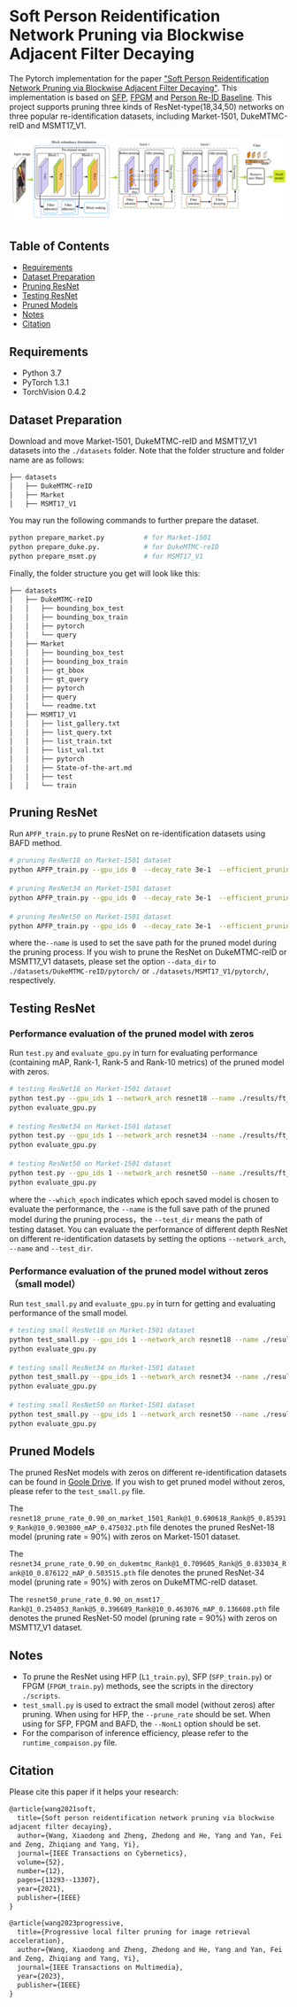 # Soft Person Reidentification Network Pruning via Blockwise Adjacent Filter Decaying
The Pytorch implementation for the paper ["Soft Person Reidentification Network Pruning via Blockwise Adjacent Filter Decaying"](https://ieeexplore.ieee.org/abstract/document/9652475). This implementation is based on [SFP](https://github.com/he-y/soft-filter-pruning), [FPGM](https://github.com/he-y/filter-pruning-geometric-median) and [Person Re-ID Baseline](https://github.com/layumi/Person_reID_baseline_pytorch). This project supports pruning three kinds of ResNet-type(18,34,50) networks on three popular re-identification datasets, including Market-1501, DukeMTMC-reID and MSMT17_V1.

![avatar](./pic.png)


## Table of Contents
- [Requirements](#requirements)
- [Dataset Preparation](#dataset-preparation)
- [Pruning ResNet](#pruning-resnet)
- [Testing ResNet](#testing-resnet)
- [Pruned Models](#pruned-models)
- [Notes](#notes)
- [Citation](#citation)



## Requirements
- Python 3.7
- PyTorch 1.3.1
- TorchVision 0.4.2

## Dataset Preparation
Download and move Market-1501, DukeMTMC-reID and MSMT17_V1 datasets into the `./datasets` folder. Note that the folder structure and folder name are as follows:
```
├── datasets
│   ├── DukeMTMC-reID
│   ├── Market
│   ├── MSMT17_V1
```
You may run the following commands to further prepare the dataset.
```bash
python prepare_market.py          # for Market-1501
python prepare_duke.py.           # for DukeMTMC-reID
python prepare_msmt.py            # for MSMT17_V1
```
Finally, the folder structure you get will look like this:
```
├── datasets
│   ├── DukeMTMC-reID
│   │   ├── bounding_box_test
│   │   ├── bounding_box_train
│   │   ├── pytorch
│   │   └── query
│   ├── Market
│   │   ├── bounding_box_test
│   │   ├── bounding_box_train
│   │   ├── gt_bbox
│   │   ├── gt_query
│   │   ├── pytorch
│   │   ├── query
│   │   └── readme.txt
│   ├── MSMT17_V1
│   │   ├── list_gallery.txt
│   │   ├── list_query.txt
│   │   ├── list_train.txt
│   │   ├── list_val.txt
│   │   ├── pytorch
│   │   ├── State-of-the-art.md
│   │   ├── test
│   │   └── train
```

## Pruning ResNet
Run `APFP_train.py` to prune ResNet on re-identification datasets using BAFD method.
```bash
# pruning ResNet18 on Market-1501 dataset
python APFP_train.py --gpu_ids 0  --decay_rate 3e-1  --efficient_pruning --network_arch resnet18 --lr 0.01 --knn 2 --prune_rate 0.90 --max_lrate 0.95   --Epochs 70 --save_epoch 60 --name prune_APFP/knn2/market/0.90/no_1x1_3e-1_70_0.01_m95_fast --train_all --batchsize 32  --data_dir ./datasets/Market/pytorch/

# pruning ResNet34 on Market-1501 dataset
python APFP_train.py --gpu_ids 0  --decay_rate 3e-1  --efficient_pruning --network_arch resnet34 --lr 0.01 --knn 2 --prune_rate 0.90 --max_lrate 0.95   --Epochs 70 --save_epoch 60 --name prune_APFP/knn2/market/0.90/no_1x1_3e-1_70_0.01_m95_fast --train_all --batchsize 32  --data_dir ./datasets/Market/pytorch/

# pruning ResNet50 on Market-1501 dataset
python APFP_train.py --gpu_ids 0  --decay_rate 3e-1  --efficient_pruning --network_arch resnet50 --lr 0.01 --knn 2 --prune_rate 0.90 --max_lrate 0.95   --Epochs 70 --save_epoch 60 --name prune_APFP/knn2/market/0.90/no_1x1_3e-1_70_0.01_m95_fast --train_all --batchsize 32  --data_dir ./datasets/Market/pytorch/

```
where the`--name` is used to set the save path for the pruned model during the pruning process. If you wish to prune the ResNet on DukeMTMC-reID or MSMT17_V1 datasets, please set the option `--data_dir` to `./datasets/DukeMTMC-reID/pytorch/` or `./datasets/MSMT17_V1/pytorch/`, respectively.


## Testing ResNet
### Performance evaluation of the pruned model with zeros
Run `test.py` and `evaluate_gpu.py` in turn for evaluating performance (containing mAP, Rank-1, Rank-5 and Rank-10 metrics) of the pruned model with zeros.
```bash
# testing ResNet18 on Market-1501 dataset
python test.py --gpu_ids 1 --network_arch resnet18 --name ./results/ft_resnet18/prune_APFP/knn2/market/0.90/no_1x1_3e-1_70_0.01_m95_fast/ --test_dir ./datasets/Market/pytorch/  --which_epoch last
python evaluate_gpu.py

# testing ResNet34 on Market-1501 dataset
python test.py --gpu_ids 1 --network_arch resnet34 --name ./results/ft_resnet34/prune_APFP/knn2/market/0.90/no_1x1_3e-1_70_0.01_m95_fast/ --test_dir ./datasets/Market/pytorch/  --which_epoch last
python evaluate_gpu.py

# testing ResNet50 on Market-1501 dataset
python test.py --gpu_ids 1 --network_arch resnet50 --name ./results/ft_resnet50/prune_APFP/knn2/market/0.90/no_1x1_3e-1_70_0.01_m95_fast/ --test_dir ./datasets/Market/pytorch/  --which_epoch last
python evaluate_gpu.py
```
where the `--which_epoch` indicates which epoch saved model is chosen to evaluate the performance, the `--name` is the full save path of the pruned model during the pruning process，the `--test_dir` means the path of testing dataset. You can evaluate the performance of different depth ResNet on different re-identification datasets by setting the options `--network_arch`, `--name` and `--test_dir`.

### Performance evaluation of the pruned model without zeros（small model）
Run `test_small.py` and `evaluate_gpu.py` in turn for getting and evaluating performance of the small model.
```bash
# testing small ResNet18 on Market-1501 dataset
python test_small.py --gpu_ids 1 --network_arch resnet18 --name ./results/ft_resnet18/prune_APFP/knn2/market/0.90/no_1x1_3e-1_70_0.01_m95_fast/ --NonL1 --test_dir ./datasets/Market/pytorch  --which_epoch last
python evaluate_gpu.py

# testing small ResNet34 on Market-1501 dataset
python test_small.py --gpu_ids 1 --network_arch resnet34 --name ./results/ft_resnet34/prune_APFP/knn2/market/0.90/no_1x1_3e-1_70_0.01_m95_fast/ --NonL1 --test_dir ./datasets/Market/pytorch  --which_epoch last
python evaluate_gpu.py

# testing small ResNet50 on Market-1501 dataset
python test_small.py --gpu_ids 1 --network_arch resnet50 --name ./results/ft_resnet50/prune_APFP/knn2/market/0.90/no_1x1_3e-1_70_0.01_m95_fast/ --NonL1 --test_dir ./datasets/Market/pytorch  --which_epoch last
python evaluate_gpu.py
```

## Pruned Models
The pruned ResNet models with zeros on different re-identification datasets can be found in [Goole Drive](https://drive.google.com/drive/folders/1ajjq3NLiseyEnyQ0ls9N0dgPje0Nv66R?usp=drive_link). If you wish to get pruned model without zeros, please refer to the `test_small.py` file.

The `resnet18_prune_rate_0.90_on_market_1501_Rank@1_0.690618_Rank@5_0.853919_Rank@10_0.903800_mAP_0.475032.pth` file denotes the pruned ResNet-18 model (pruning rate = 90%) with zeros on Market-1501 dataset.

The `resnet34_prune_rate_0.90_on_dukemtmc_Rank@1_0.709605_Rank@5_0.833034_Rank@10_0.876122_mAP_0.503515.pth` file denotes the pruned ResNet-34 model (pruning rate = 90%) with zeros on DukeMTMC-reID dataset.

The `resnet50_prune_rate_0.90_on_msmt17_ Rank@1_0.254053_Rank@5_0.396689_Rank@10_0.463076_mAP_0.136608.pth` file denotes the pruned ResNet-50 model (pruning rate = 90%) with zeros on MSMT17_V1 dataset.

## Notes
- To prune the ResNet using HFP (`L1_train.py`), SFP (`SFP_train.py`) or FPGM (`FPGM_train.py`) methods, see the scripts in the directory `./scripts`.
- `test_small.py` is used to extract the small model (without zeros) after pruning. When using for HFP, the `--prune_rate` should be set. When using for SFP, FPGM and BAFD, the `--NonL1` option should be set.
- For the comparison of inference efficiency, please refer to the `runtime_compaison.py` file.


## Citation
Please cite this paper if it helps your research:
```
@article{wang2021soft,
  title={Soft person reidentification network pruning via blockwise adjacent filter decaying},
  author={Wang, Xiaodong and Zheng, Zhedong and He, Yang and Yan, Fei and Zeng, Zhiqiang and Yang, Yi},
  journal={IEEE Transactions on Cybernetics},
  volume={52},
  number={12},
  pages={13293--13307},
  year={2021},
  publisher={IEEE}
}
```
```
@article{wang2023progressive,
  title={Progressive local filter pruning for image retrieval acceleration},
  author={Wang, Xiaodong and Zheng, Zhedong and He, Yang and Yan, Fei and Zeng, Zhiqiang and Yang, Yi},
  journal={IEEE Transactions on Multimedia},
  year={2023},
  publisher={IEEE}
}
```
